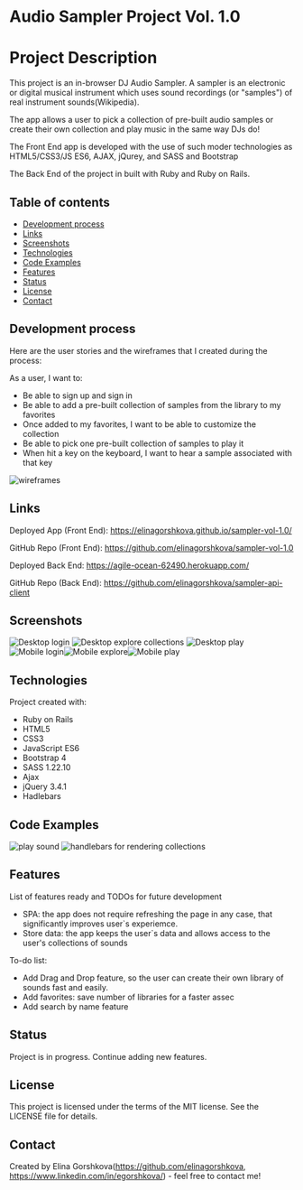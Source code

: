 # Audio Sampler Project Vol. 1.0

# Project Description
This project is an in-browser DJ Audio Sampler. A sampler is an electronic or digital musical instrument which uses sound recordings (or "samples") of real instrument sounds(Wikipedia).

The app allows a user to pick a collection of pre-built audio samples or create their own collection and play music in the same way DJs do!

The Front End app is developed with the use of such moder technologies as HTML5/CSS3/JS ES6, AJAX, jQurey, and SASS and Bootstrap

The Back End of the project in built with Ruby and Ruby on Rails.

## Table of contents
* [Development process](#development-process)
* [Links](#links)
* [Screenshots](#screenshots)
* [Technologies](#technologies)
* [Code Examples](#code-examples)
* [Features](#features)
* [Status](#status)
* [License](#license)
* [Contact](#contact)

## Development process

Here are the user stories and the wireframes that I created during the process:

As a user, I want to:

* Be able to sign up and sign in
* Be able to add a pre-built collection of samples from the library to my favorites
* Once added to my favorites, I want to be able to customize the collection
* Be able to pick one pre-built collection of samples to play it
* When hit a key on the keyboard, I want to hear a sample associated with that key

![wireframes](./public/images/wireframes.png)

## Links
Deployed App (Front End): https://elinagorshkova.github.io/sampler-vol-1.0/

GitHub Repo (Front End): https://github.com/elinagorshkova/sampler-vol-1.0

Deployed Back End: https://agile-ocean-62490.herokuapp.com/

GitHub Repo (Back End): https://github.com/elinagorshkova/sampler-api-client

## Screenshots
![Desktop login](./public/images/1.png)
![Desktop explore collections](./public/images/3.png)
![Desktop play](./public/images/5.png)
![Mobile login](./public/images/2.png)![Mobile explore](./public/images/4.png)![Mobile play](./public/images/6.png)

## Technologies
Project created with:
* Ruby on Rails
* HTML5
* CSS3
* JavaScript ES6
* Bootstrap 4
* SASS 1.22.10
* Ajax
* jQuery 3.4.1
* Hadlebars


## Code Examples
![play sound](./public/images/play-sound.png)
![handlebars for rendering collections](./public/images/handlebars.png)


## Features
List of features ready and TODOs for future development
* SPA: the app does not require refreshing the page in any case, that significantly improves user`s experiemce.
* Store data: the app keeps the user`s data and allows access to the user's collections of sounds

To-do list:
* Add Drag and Drop feature, so the user can create their own library of sounds fast and easily.
* Add favorites: save number of libraries for a faster assec
* Add search by name feature

## Status
Project is in progress.
Continue adding new features.


## License

This project is licensed under the terms of the MIT license. See the LICENSE file for details.

## Contact
Created by Elina Gorshkova(https://github.com/elinagorshkova, https://www.linkedin.com/in/egorshkova/) - feel free to contact me!

